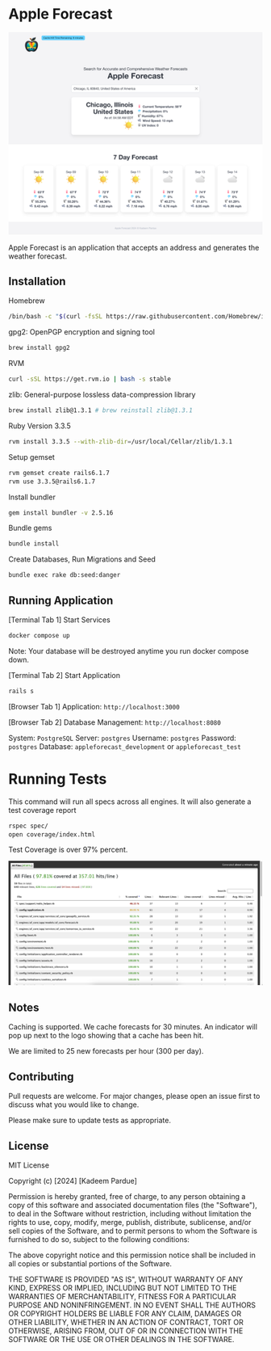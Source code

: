 # Apple Forecast

![Demo](public/demo.png)

Apple Forecast is an application that accepts an address and generates the weather forecast.

## Installation

Homebrew
```bash
/bin/bash -c "$(curl -fsSL https://raw.githubusercontent.com/Homebrew/install/HEAD/install.sh)"
```

gpg2: OpenPGP encryption and signing tool
```bash
brew install gpg2
```

RVM
```bash
curl -sSL https://get.rvm.io | bash -s stable
```

zlib: General-purpose lossless data-compression library
```bash
brew install zlib@1.3.1 # brew reinstall zlib@1.3.1
```

Ruby Version 3.3.5
```bash
rvm install 3.3.5 --with-zlib-dir=/usr/local/Cellar/zlib/1.3.1
```

Setup gemset
```bash
rvm gemset create rails6.1.7
rvm use 3.3.5@rails6.1.7
```

Install bundler
```bash
gem install bundler -v 2.5.16
```

Bundle gems
```bash
bundle install
```

Create Databases, Run Migrations and Seed
```bash
bundle exec rake db:seed:danger
```

## Running Application

[Terminal Tab 1] Start Services
```bash
docker compose up
```

Note: Your database will be destroyed anytime you run docker compose down.

[Terminal Tab 2] Start Application
```bash
rails s
```

[Browser Tab 1] Application: `http://localhost:3000`

[Browser Tab 2] Database Management: `http://localhost:8080`

System: `PostgreSQL`
Server: `postgres`
Username: `postgres`
Password: `postgres`
Database: `appleforecast_development` or `appleforecast_test`

# Running Tests

This command will run all specs across all engines. It will also generate a test coverage report

```bash
rspec spec/
open coverage/index.html
```

Test Coverage is over 97% percent.

![Test Coverage](public/test-coverage.png)

## Notes

Caching is supported. We cache forecasts for 30 minutes.
An indicator will pop up next to the logo showing that a cache has been hit.

We are limited to 25 new forecasts per hour (300 per day).

## Contributing

Pull requests are welcome. For major changes, please open an issue first
to discuss what you would like to change.

Please make sure to update tests as appropriate.

## License

MIT License

Copyright (c) [2024] [Kadeem Pardue]

Permission is hereby granted, free of charge, to any person obtaining a copy
of this software and associated documentation files (the "Software"), to deal
in the Software without restriction, including without limitation the rights
to use, copy, modify, merge, publish, distribute, sublicense, and/or sell
copies of the Software, and to permit persons to whom the Software is
furnished to do so, subject to the following conditions:

The above copyright notice and this permission notice shall be included in all
copies or substantial portions of the Software.

THE SOFTWARE IS PROVIDED "AS IS", WITHOUT WARRANTY OF ANY KIND, EXPRESS OR
IMPLIED, INCLUDING BUT NOT LIMITED TO THE WARRANTIES OF MERCHANTABILITY,
FITNESS FOR A PARTICULAR PURPOSE AND NONINFRINGEMENT. IN NO EVENT SHALL THE
AUTHORS OR COPYRIGHT HOLDERS BE LIABLE FOR ANY CLAIM, DAMAGES OR OTHER
LIABILITY, WHETHER IN AN ACTION OF CONTRACT, TORT OR OTHERWISE, ARISING FROM,
OUT OF OR IN CONNECTION WITH THE SOFTWARE OR THE USE OR OTHER DEALINGS IN THE
SOFTWARE.
